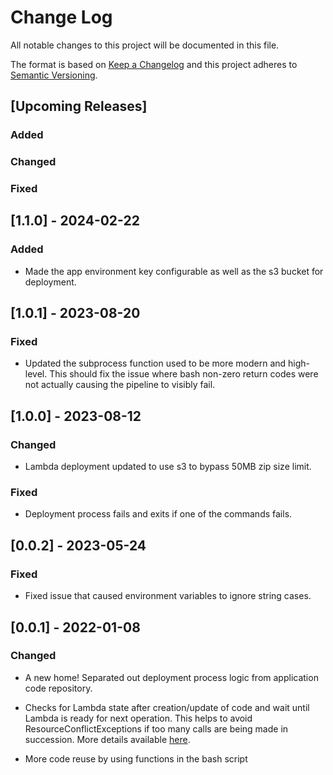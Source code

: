 
# Change Log
All notable changes to this project will be documented in this file.

The format is based on [Keep a Changelog](http://keepachangelog.com/)
and this project adheres to [Semantic Versioning](http://semver.org/).

## [Upcoming Releases]

### Added

### Changed

### Fixed

## [1.1.0] - 2024-02-22

### Added

- Made the app environment key configurable as well as the s3 bucket for deployment.

## [1.0.1] - 2023-08-20

### Fixed

- Updated the subprocess function used to be more modern and high-level. This should fix the issue where bash non-zero return codes were not actually causing the pipeline to visibly fail.

## [1.0.0] - 2023-08-12

### Changed

- Lambda deployment updated to use s3 to bypass 50MB zip size limit.

### Fixed

- Deployment process fails and exits if one of the commands fails.

## [0.0.2] - 2023-05-24

### Fixed

- Fixed issue that caused environment variables to ignore string cases.

## [0.0.1] - 2022-01-08

### Changed

- A new home! Separated out deployment process logic from application code repository.

- Checks for Lambda state after creation/update of code and wait until Lambda is ready for next operation. This helps to avoid ResourceConflictExceptions if too many calls are being made in succession. More details available [here](https://aws.amazon.com/blogs/compute/tracking-the-state-of-lambda-functions/).

- More code reuse by using functions in the bash script